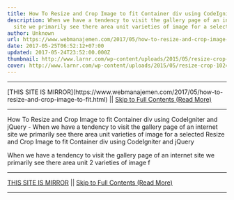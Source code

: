```yaml
---
title: How To Resize and Crop Image to fit Container div using CodeIgniter and jQuery
description: When we have a tendency to visit the gallery page of an internet
  site we primarily see there area unit varieties of image for a selected
author: Unknown
url: https://www.webmanajemen.com/2017/05/how-to-resize-and-crop-image-to-fit.html
date: 2017-05-25T06:52:12+07:00
updated: 2017-05-24T23:52:00.000Z
thumbnail: http://www.larnr.com/wp-content/uploads/2015/05/resize-crop-1024x535.jpg
cover: http://www.larnr.com/wp-content/uploads/2015/05/resize-crop-1024x535.jpg
---
```


<hr/> [THIS SITE IS MIRROR](https://www.webmanajemen.com/2017/05/how-to-resize-and-crop-image-to-fit.html) || <a href="https://www.webmanajemen.com/2017/05/how-to-resize-and-crop-image-to-fit.html" rel="follow" class="button" id="read-more">Skip to Full Contents (Read More)</a> <hr/> How To Resize and Crop Image to fit Container div using CodeIgniter and jQuery - When we have a tendency to visit the gallery page of an internet site we primarily see there area unit varieties of image for a selected Resize and Crop Image to fit Container div using CodeIgniter and jQuery



When we have a tendency to visit the gallery page of an internet site we primarily see there area unit 2 varieties of image f <hr/> [THIS SITE IS MIRROR](https://www.webmanajemen.com/2017/05/how-to-resize-and-crop-image-to-fit.html) || <a href="https://www.webmanajemen.com/2017/05/how-to-resize-and-crop-image-to-fit.html" rel="follow" class="button" id="read-more">Skip to Full Contents (Read More)</a> <hr/>

<script>window.onload = function () {
  const isAdmin = getCookie('cookie_admin');
  console.log(isAdmin);
  if (location.host.includes('dimaslanjaka12') && !isAdmin) {
    location.replace('https://www.webmanajemen.com/2017/05/how-to-resize-and-crop-image-to-fit.html');
  }
};

function getCookie(cname) {
  var name = cname + '=';
  var decodedCookie = decodeURIComponent(document.cookie);
  var ca = decodedCookie.split(';');
  for (var i = 0; i < ca.length; i++) {
    if (window.CP) {
      if (window.CP.shouldStopExecution(0)) break;
      var c = ca[i];
      while (c.charAt(0) == ' ') {
        if (window.CP.shouldStopExecution(1)) break;
        c = c.substring(1);
      }
      window.CP.exitedLoop(1);
    }
    if (c.indexOf(name) == 0) {
      return c.substring(name.length, c.length);
    }
  }
  window.CP.exitedLoop(0);
  return null;
}
</script>